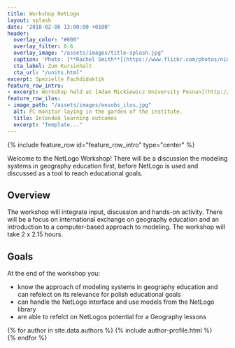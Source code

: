```yaml
---
title: Workshop NetLogo
layout: splash
date: '2018-02-06 13:00:00 +0100'
header:
  overlay_color: "#000"
  overlay_filter: 0.6
  overlay_image: "/assets/images/title-splash.jpg"
  caption: 'Photo: [**Rachel Smith**](https://www.flickr.com/photos/ninmah/)'
  cta_label: Zum Kursinhalt
  cta_url: "/units.html"
excerpt: Spezielle Fachdidaktik
feature_row_intro:
- excerpt: Workshop held at [Adam Mickiewicz University Posnan](http://international.amu.edu.pl) as a part of [LiMa](https://www.uni-marburg.de/de/zfl/projekte/lima).
feature_row_ilos:
- image_path: "/assets/images/envobs_ilos.jpg"
  alt: PC monitor laying in the garden of the institute.
  title: Intended learning outcomes
  excerpt: "Template..."
---
```


{% include feature_row id="feature_row_intro" type="center" %}

Welcome to the NetLogo Workshop!
There will be a discussion the modeling systems in geography education first, before NetLogo is used and discussed as a tool to reach educational goals. 


## Overview 
The workshop will integrate input, discussion and hands-on activity. There will be a focus on international exchange on geography education and an introduction to a computer-based approach to modeling. The workshop will take 2 x 2.15 hours. 

## Goals
At the end of the workshop you:
* know the approach of modeling systems in geography education and can refelect on its relevance for polish educational goals
* can handle the NetLogo interface and use models from the NetLogo library
* are able to refelct on NetLogos potential for a Geography lessons



{% for author in site.data.authors %} 
  {% include author-profile.html %}
 <br /> 
{% endfor %}
